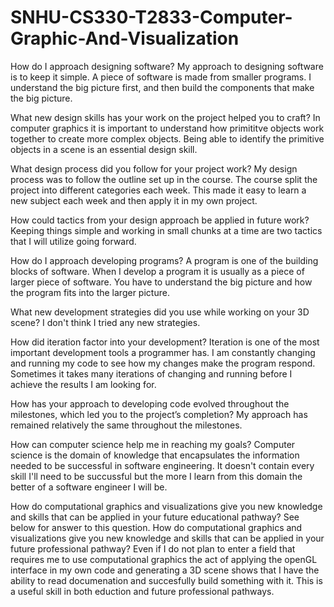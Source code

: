 # SNHU-CS330-T2833-Computer-Graphic-And-Visualization

How do I approach designing software?
My approach to designing software is to keep it simple. A piece of software is made from smaller programs. I understand the big picture first, and then build the components that make the big picture.

What new design skills has your work on the project helped you to craft?
In computer graphics it is important to understand how primititve objects work together to create more complex objects. Being able to identify the primitive objects in a scene is an essential design skill.

What design process did you follow for your project work?
My design process was to follow the outline set up in the course. The course split the project into different categories each week. This made it easy to learn a new subject each week and then apply it in my own project.

How could tactics from your design approach be applied in future work?
Keeping things simple and working in small chunks at a time are two tactics that I will utilize going forward.

How do I approach developing programs?
A program is one of the building blocks of software. When I develop a program it is usually as a piece of larger piece of software. You have to understand the big picture and how the program fits into the larger picture. 

What new development strategies did you use while working on your 3D scene?
I don't think I tried any new strategies.

How did iteration factor into your development?
Iteration is one of the most important development tools a programmer has. I am constantly changing and running my code to see how my changes make the program respond. Sometimes it takes many iterations of changing and running before I achieve the results I am looking for. 

How has your approach to developing code evolved throughout the milestones, which led you to the project’s completion?
My approach has remained relatively the same throughout the milestones.

How can computer science help me in reaching my goals?
Computer science is the domain of knowledge that encapsulates the information needed to be successful in software engineering. It doesn't contain every skill I'll need to be succussful but the more I learn from this domain the better of a software engineer I will be. 

How do computational graphics and visualizations give you new knowledge and skills that can be applied in your future educational pathway?
See below for answer to this question.
How do computational graphics and visualizations give you new knowledge and skills that can be applied in your future professional pathway?
Even if I do not plan to enter a field that requires me to use computational graphics the act of applying the openGL interface in my own code and generating a 3D scene shows that I have the ability to read documenation and succesfully build something with it. This is a useful skill in both eduction and future professional pathways. 
